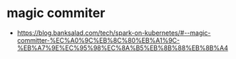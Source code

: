 
# magic commiter

- https://blog.banksalad.com/tech/spark-on-kubernetes/#--magic-committer-%EC%A0%9C%EB%8C%80%EB%A1%9C-%EB%A7%9E%EC%95%98%EC%8A%B5%EB%8B%88%EB%8B%A4